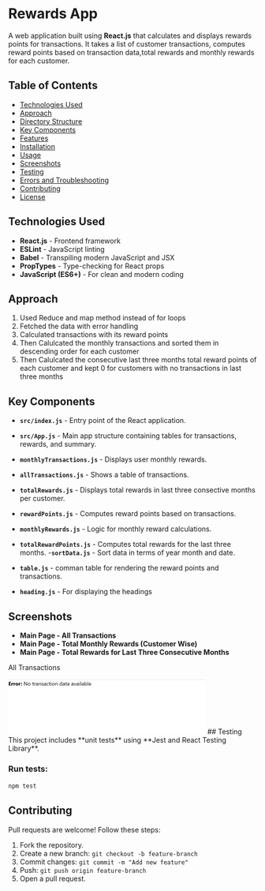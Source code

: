 # Rewards App

A web application built using **React.js** that calculates and displays rewards points for transactions. It takes a list of customer transactions, computes reward points based on transaction data,total rewards and monthly rewards  for each customer.

## Table of Contents

- [Technologies Used](#technologies-used)
- [Approach](#approach)
- [Directory Structure](#directory-structure)
- [Key Components](#key-components)
- [Features](#features)
- [Installation](#installation)
- [Usage](#usage)
- [Screenshots](#screenshots)
- [Testing](#testing)
- [Errors and Troubleshooting](#errors-and-troubleshooting)
- [Contributing](#contributing)
- [License](#license)

## Technologies Used
- **React.js** - Frontend framework
- **ESLint** - JavaScript linting
- **Babel** - Transpiling modern JavaScript and JSX
- **PropTypes** - Type-checking for React props
- **JavaScript (ES6+)** - For clean and modern coding

## Approach

1. Used Reduce and map method instead of for loops
2. Fetched the data with error handling
3. Calculated transactions with its reward points
4. Then Calulcated the monthly transactions and sorted them in descending order for each customer
5. Then Calulcated the consecutive last three months total reward points of each customer and kept 0 for customers with no transactions in
last three months



## Key Components
- **`src/index.js`** - Entry point of the React application.
- **`src/App.js`** - Main app structure containing tables for transactions, rewards, and summary.
- **`monthlyTransactions.js`** - Displays user monthly rewards.
- **`allTransactions.js`** - Shows a table of transactions.
- **`totalRewards.js`** - Displays total rewards in last three consective months per customer.
- **`rewardPoints.js`** - Computes reward points based on transactions.
- **`monthlyRewards.js`** - Logic for monthly reward calculations.
- **`totalRewardPoints.js`** - Computes total rewards for the last three months.
-**`sortData.js`** - Sort data in terms of year month and date.

- **`table.js`** - comman table for rendering the reward points and transactions.
- **`heading.js`** - For displaying the headings
 








## Screenshots
- **Main Page - All Transactions**
- **Main Page - Total Monthly Rewards (Customer Wise)**
- **Main Page - Total Rewards for Last Three Consecutive Months**


All Transactions

<img src="./public/assets/NoDataAvailable.png" alt="Screenshot" width="400" />
## Testing
This project includes **unit tests** using **Jest and React Testing Library**.

### Run tests:
```sh
npm test
```







## Contributing
Pull requests are welcome! Follow these steps:
1. Fork the repository.
2. Create a new branch: `git checkout -b feature-branch`
3. Commit changes: `git commit -m "Add new feature"`
4. Push: `git push origin feature-branch`
5. Open a pull request.

